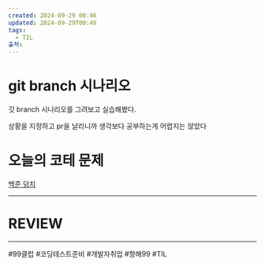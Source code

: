 ```yaml
---
created: 2024-09-29 00:46
updated: 2024-09-29T00:49
tags:
  - TIL
출처: 
---
```

# git branch 시나리오
깃 branch 시나리오를 그려보고 실습해봤다.

상황을 지정하고 pr을 날리니까 생각보다 공부하는게 어렵지는 않았다

# 오늘의 코테 문제
[백준 덩치]([https://www.acmicpc.net/status?user_id=edubbubboru22&problem_id=7568&from_mine=1](https://www.acmicpc.net/status?user_id=edubbubboru22&problem_id=7568&from_mine=1))


---
# REVIEW


---
 #99클럽 #코딩테스트준비 #개발자취업 #항해99 #TIL